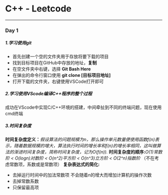 # __C++ - Leetcode__
---
### Day 1
##### 1.学习使用git
* 首先创建一个空的文件夹用于存放将要下载的项目
* 找到目标项目在GitHub中存放的地址，__复制__
* 在空文件夹中右键，选择 __Git Bash Here__
* 在弹出的命令行窗口使用 __git clone [目标项目地址]__
* 打开下载的文件夹，右键使用VSCode打开即可

##### 2.学习使用VScode编译C++程序的整个过程
成功在VScode中实现C/C++环境的搭建，中间牵扯到不同的终端问题，现在使用cmd终端
##### 3.时间复杂度
__时间复杂度定义：__*假设算法的问题规模为n，那么操作单元数量便使用函数f(n)表示，随着数据规模的增大，算法执行时间的增长率和f(n)的增长率相同，这叫做算法的渐进时间复杂度，简称时间复杂度，记为O(f(n)).*
__时间复杂度的顺序:__*O(1)常数阶 < O(logn)对数阶 < O(n^2)平方阶 < O(n^3)立方阶 < O(2^n)指数阶* （不在考虑常数项，系数或是常数项）
__复杂表达式的简化:__
* 去掉运行时间中的加法常数项 不会随着n的增大而增加计算机的操作次数
* 去掉常数系数
* 只保留最高项



